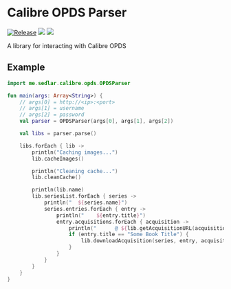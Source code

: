 # Calibre OPDS Parser

[![Release](https://jitpack.io/v/tsedlar/calibre-opds-parser.svg)](https://jitpack.io/#tsedlar/calibre-opds-parser)
[![](https://img.shields.io/badge/-Donate-orange.svg?logo=Patreon&labelColor=7A7A7A)](https://www.patreon.com/bePatron?c=954360)
[![](https://img.shields.io/badge/-Donate-blue.svg?logo=Paypal&labelColor=7A7A7A)](https://paypal.me/TSedlar)

A library for interacting with Calibre OPDS

## Example

```kotlin
import me.sedlar.calibre.opds.OPDSParser

fun main(args: Array<String>) {
    // args[0] = http://<ip>:<port>
    // args[1] = username
    // args[2] = password
    val parser = OPDSParser(args[0], args[1], args[2])

    val libs = parser.parse()

    libs.forEach { lib ->
        println("Caching images...")
        lib.cacheImages()

        println("Cleaning cache...")
        lib.cleanCache()

        println(lib.name)
        lib.seriesList.forEach { series ->
            println("  ${series.name}")
            series.entries.forEach { entry ->
                println("    ${entry.title}")
                entry.acquisitions.forEach { acquisition ->
                    println("      @ ${lib.getAcquisitionURL(acquisition)}")
                    if (entry.title == "Some Book Title") {
                        lib.downloadAcquisition(series, entry, acquisition)
                    }
                }
            }
        }
    }
}
```